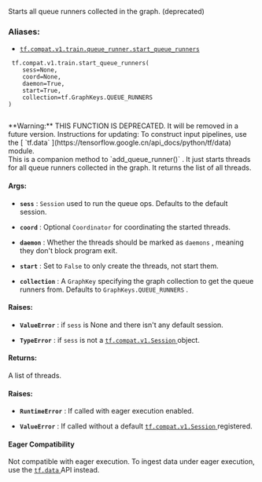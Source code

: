 Starts all queue runners collected in the graph. (deprecated)



### Aliases:

- [ `tf.compat.v1.train.queue_runner.start_queue_runners` ](/api_docs/python/tf/compat/v1/train/start_queue_runners)



```
 tf.compat.v1.train.start_queue_runners(
    sess=None,
    coord=None,
    daemon=True,
    start=True,
    collection=tf.GraphKeys.QUEUE_RUNNERS
)
 
```


<aside class="warning">**Warning:**  THIS FUNCTION IS DEPRECATED. It will be removed in a future version.
Instructions for updating:
To construct input pipelines, use the [ `tf.data` ](https://tensorflow.google.cn/api_docs/python/tf/data) module.</aside>
This is a companion method to  `add_queue_runner()` .  It just starts
threads for all queue runners collected in the graph.  It returns
the list of all threads.



#### Args:

- **`sess`** :  `Session`  used to run the queue ops.  Defaults to the
default session.

- **`coord`** : Optional  `Coordinator`  for coordinating the started threads.

- **`daemon`** : Whether the threads should be marked as  `daemons` , meaning
they don't block program exit.

- **`start`** : Set to  `False`  to only create the threads, not start them.

- **`collection`** : A  `GraphKey`  specifying the graph collection to
get the queue runners from.  Defaults to  `GraphKeys.QUEUE_RUNNERS` .



#### Raises:

- **`ValueError`** : if  `sess`  is None and there isn't any default session.

- **`TypeError`** : if  `sess`  is not a [ `tf.compat.v1.Session` ](https://tensorflow.google.cn/api_docs/python/tf/compat/v1/Session) object.



#### Returns:
A list of threads.



#### Raises:

- **`RuntimeError`** : If called with eager execution enabled.

- **`ValueError`** : If called without a default [ `tf.compat.v1.Session` ](https://tensorflow.google.cn/api_docs/python/tf/compat/v1/Session) registered.



#### Eager Compatibility
Not compatible with eager execution. To ingest data under eager execution,
use the [ `tf.data` ](https://tensorflow.google.cn/api_docs/python/tf/data) API instead.

